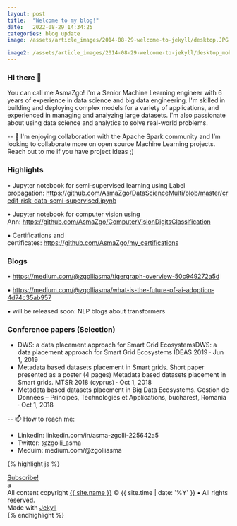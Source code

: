 ```yaml
---
layout: post
title:  "Welcome to my blog!"
date:   2022-08-29 14:34:25
categories: blog update
image: /assets/article_images/2014-08-29-welcome-to-jekyll/desktop.JPG

image2: /assets/article_images/2014-08-29-welcome-to-jekyll/desktop_mobile.jpeg
---
```

### Hi there 👋
You can call me AsmaZgo! I'm a Senior Machine Learning engineer with 6 years of experience in data science and big data engineering. I'm skilled in building and deploying complex models for a variety of applications, and experienced in managing and analyzing
large datasets. I'm also passionate about using data science and analytics to solve real-world problems.

-- 👯 I'm enjoying collaboration with the Apache Spark community and I’m looking to collaborate more on open source Machine Learning projects. Reach out to me if you have project ideas ;)

### Highlights

•	Jupyter notebook for semi-supervised learning using Label propagation: https://github.com/AsmaZgo/DataScienceMulti/blob/master/credit-risk-data-semi-supervised.ipynb

•	Jupyter notebook for computer vision using Ann: https://github.com/AsmaZgo/ComputerVisionDigitsClassification

•	Certifications and certificates: https://github.com/AsmaZgo/my_certifications

### Blogs
•	https://medium.com/@zgolliasma/tigergraph-overview-50c949272a5d

•	https://medium.com/@zgolliasma/what-is-the-future-of-ai-adoption-4d74c35ab957

•	will be released soon: NLP blogs about transformers

### Conference papers (Selection)
- DWS: a data placement approach for Smart Grid EcosystemsDWS: a data placement approach for Smart Grid Ecosystems
IDEAS 2019 · Jun 1, 2019
-  Metadata based datasets placement in Smart grids. Short paper presented as a poster (4 pages) Metadata based datasets placement in Smart grids. MTSR 2018 (cyprus) · Oct 1, 2018
-  Metadata based datasets placement in Big Data Ecosystems. Gestion de Données – Principes, Technologies et Applications, bucharest, Romania · Oct 1, 2018

-- 📫 How to reach me:
- LinkedIn: linkedin.com/in/asma-zgolli-225642a5
- Twitter: @zgolli_asma
- Meduim: medium.com/@zgolliasma 

{% highlight js %}

<footer class="site-footer">
 <a class="subscribe" href="{{ "/feed.xml" | prepend: site.baseurl }}"> <span class="tooltip"> <i class="fa fa-rss"></i> Subscribe!</span></a>
  <div class="inner">a
   <section class="copyright">All content copyright <a href="mailto:{{ site.email}}">{{ site.name }}</a> &copy; {{ site.time | date: '%Y' }} &bull; All rights reserved.</section>
   <section class="poweredby">Made with <a href="http://jekyllrb.com"> Jekyll</a></section>
  </div>
</footer>
{% endhighlight %}


[jekyll]:      http://jekyllrb.com
[jekyll-gh]:   https://github.com/jekyll/jekyll
[jekyll-help]: https://github.com/jekyll/jekyll-help
